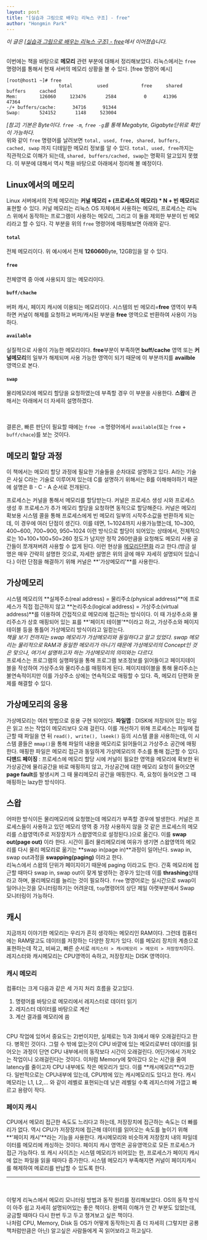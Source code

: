 ```yaml
---
layout: post
title: "[실습과 그림으로 배우는 리눅스 구조] - free"
author: "Hongmin Park"
---
```


*이 글은 [[실습과 그림으로 배우는 리눅스 구조] - free](https://hongminpark.github.io/2019-07-17/Linux-top)에서 이어졌습니다.*<br><br>

이번에는 책을 바탕으로 **메모리** 관련 부분에 대해서 정리해보았다. 리눅스에서는 `free` 명령어를 통해서 현재 서버의 메모리 상황을 볼 수 있다.
[free 명령어 예시]
```console
[root@host1 ~]# free
                   total         used            free     shared    buffers     cached
Mem:        126060     123476       2584          0      41396      47364
-/+ buffers/cache:      34716      91344
Swap:       524152       1148     523004
```
*[참고] 기본은 Byte이다. `free -m`, `free -g`를 통해 Megabyte, Gigabyte단위로 확인이 가능하다.*
<br>
위와 같이 `free` 명령어를 날려보면 `total, used, free, shared, buffers, cached, swap`
까지 디테일한 메모리 정보를 알 수 있다. `total, used, free`까지는 직관적으로 이해가 되는데, 
`shared, buffers/cached, swap`는 명확히 알고있지 못했다. 
이 부분에 대해서 역시 책을 바탕으로 아래에서 정리해 볼 예정이다.

## Linux에서의 메모리
Linux 서버에서의 전체 메모리는 **커널 메모리 + (프로세스의 메모리) * N + 빈 메모리**로 표현할 수 있다. 커널 메모리는 리눅스 OS 자체에서 사용하는 메모리, 프로세스는 리눅스 위에서 동작하는 
프로그램이 사용하는 메모리, 그리고 이 둘을 제외한 부분이 빈 메모리라고 할 수 있다. 각 부분을 
위의 `free` 명령어에 매핑해보면 아래와 같다.
#### `total`
전체 메모리이다. 위 예시에서 전체 **126060**Byte, 12GB임을 알 수 있다.
#### `free`
전체영역 중 아예 사용되지 않는 메모리이다. 
#### `buff/chache`
버퍼 캐시, 페이지 캐시에 이용되는 메모리이다. 시스템의 빈 메모리=**free** 영역이 부족하면 커널이 해제를 요청하고 버퍼/캐시된 부분을 **free** 영역으로 반환하여 사용이 가능하다.
#### `available`
실질적으로 사용이 가능한 메모리이다. **free**부분이 부족하면 **buff/cache** 영역 또는 **커널메모리**의 일부가 해제되며 사용 가능한 영역이 되기 때문에 이 부분까지를 **availble** 영역으로 본다.
#### `swap`
물리메모리에 메모리 할당을 요청하였는데 부족할 경우 이 부분을 사용한다. **스왑**에 관해서는 아래에서 더 자세히 설명하겠다.

<br><br>결론은, 빠른 판단이 필요할 때에는 `free -m` 명령어에서 `available`(또는 `free` + `buff/chace`)를 보는 것이다. 

## 메모리 할당 과정
이 책에서는 메모리 할당 과정에 필요한 기술들을 순차대로 설명하고 있다. A라는 기술은 사실 C라는 기술로 이루어져 있는데 C를 설명하기 위해서는 B를 이해해야하기 때문에 설명은 B - C - A 순서로 전개된다. 

프로세스는 커널을 통해서 메모리를 할당받는다. 커널은 프로세스 생성 시와 프로세스 생성 후 프로세스가 추가 메모리 할당을 요청하면 동적으로 할당해준다. 커널은 메모리 확보용 시스템 콜을 통해 프로세스에게 빈 메모리 일부의 시작주소값을 반환하게 되는데, 이 경우에 여러 단점이 생긴다. 이를 테면, 1~1024까지 사용가능했는데, 10~300, 400~600, 700~900, 950~1024 이런 방식으로 할당이 되어있는 상태에서, 전체적으로는 10+100+100+50=260 정도가 남지만 정작 260만큼을 요청해도 메모리 사용 공간들이 쪼개져버려 사용할 수 없게 된다. 이런 현상을 [메모리단편화](https://jeong-pro.tistory.com/91)
라고 한다.(방금 설명은 매우 간략히 설명한 것으로, 자세한 설명은 위의 글에 매우 자세히 설명되어 있습니다.)
이런 단점을 해결하기 위해 커널은 **'가상메모리'**를 사용한다.

## 가상메모리
시스템 메모리의 **실제주소(real address) = 물리주소(physical address)**에 프로세스가 직접 접근하지 않고 **논리주소(logical address) = 가상주소(virtual address)**를 이용하여 간접적으로 메모리에 접근하는 방식이다. 이 때 가상주소와 물리주소가 상호 매핑되어 있는 표를 **'페이지 테이블'**이라고 하고, 가상주소와 페이지 테이블 등을 통틀어 가상메모리 방식이라고 일컫는다. <br>
*책을 보기 전까지는 swap 메모리가 가상메모리와 동일하다고 알고 있었다. swap 메모리는 물리적으로 RAM과 동일한 메모리가 아니기 때문에 가상메모리의 Concept인 것은 맞으나, 여기서 설명하고자 하는 가상메모리의 의미와는 다르다.*
<br>
프로세스는 프로그램의 실행파일을 통해 프로그램 보조정보를 읽어들이고 페이지테이블을 작성하여 가상주소와 물리주소를 매핑하게 된다. 페이지테이블을 통해 물리주소는 불연속적이지만 이를 가상주소 상에는 연속적으로 매핑할 수 있다. 즉, 메모리 단편화 문제를 해결할 수 있다. 

## 가상메모리의 응용
가상메모리는 여러 방법으로 응용 구현 되어있다.
**파일맵**
: DISK에 저장되어 있는 파일은 읽고 쓰는 작업이 메모리보다 오래 걸린다. 이를 개선하기 위해 프로세스는 파일에 접근할 때 파일을 연 뒤 `read(), write(), lseek()` 등의 시스템 콜을 사용하는데, 이 시스템 콜들은 `mmap()`을 통해 파일의 내용을 메모리로 읽어들이고 가상주소 공간에 매핑한다. 매핑한 파일은 메모리 접근과 동일하게 가상메모리의 주소를 통해 접근할 수 있다. 
**디맨드 페이징**
: 프로세스에 메모리 할당 시에 커널이 필요한 영역을 메모리에 확보한 뒤 가상공간에 물리공간을 바로 매핑하지 않고, 가상공간에 대한 메모리 요청이 들어오면 **page fault**를 발생시켜 그 때 물리메모리 공간을 매핑한다. 즉, 요청이 들어오면 그 때 매핑하는 lazy한 방식이다. 

## 스왑
어떠한 방식이든 물리메모리에 요청했는데 메모리가 부족할 경우에 발생한다. 커널은 프로세스들이 사용하고 있던 메모리 영역 중 가장 사용하지 않을 것 같은 프로세스의 메모리를 스왑영역(주로 저장장치가 스왑영역으로 설정된다.)으로 옮긴다. 이를 **swap out(page out)** 이라 한다. 시간이 흘러 물리메모리에 여유가 생기면 스왑영역의 메모리를 다시 물리 메모리로 옮기는 **swap in(page in)**과정이 일어난다. swap in, swap out과정을 **swapping(paging)** 이라고 한다.<br>
리눅스에서 스왑의 단위가 페이지이기 때문에 paging 이라고도 한다. 간혹 메모리에 접근할 때마다 swap in, swap out이 잦게 발생하는 경우가 있는데 이를 **thrashing**상태라고 하며, 물리메모리를 늘리는 것이 필요하다. `free` 명영어로는 실시간으로 swap이 일어나는것을 모니터링하기는 어려운데, `top`명령어의 상단 제일 아랫부분에서 Swap 모니터링이 가능하다. 

## 캐시
지금까지 이야기한 메모리는 우리가 흔히 생각하는 메모리인 RAM이다. 그런데 컴퓨터에는 RAM말고도 데이터를 저장하는 다양한 장치가 있다. 이를 메모리 장치의 계층으로 표현하는데 작고, 비싸고, 빠른 순서로 `레지스터 > 캐시메모리 > 메모리 > 저장장치`이다. 레지스터와 캐시메모리는 CPU영역이 속하고, 저장장치는 DISK 영역이다. 
### 캐시 메모리
컴퓨터는 크게 다음과 같은 세 가지 처리 흐름을 갖고있다.
1) 명령어를 바탕으로 메모리에서 레지스터로 데이터 읽기
2) 레지스터 데이터를 바탕으로 계산
3) 계산 결과를 메모리에 씀
<br>
CPU 작업에 있어서 중요도는 2)번이지만, 실제로는 1)과 3)에서 매우 오래걸린다고 한다. 병목인 것이다. 그럴 수 밖에 없는것이 CPU 바깥에 있는 메모리로부터 데이터를 읽어오는 과정이 단연 CPU 내부에서의 동작보다 시간이 오래걸린다. 어딘가에서 가져오는 작업이니 오래걸린다는 것이다. 이처럼 Memory에 찾아갔다 오는 시간을 줄여 latency를 줄이고자 CPU 내부에도 작은 메모리가 있다. 이를 **캐시메모리**라고한다. 일반적으로는 CPU내부에 있는데, CPU밖에 있는 캐시메모리도 있다고 한다. 캐시메모리는 L1, L2,... 와 같이 레벨로 표현되는데 낮은 레벨일 수록 레지스터에 가깝고 빠르고 용량이 작다. 

### 페이지 캐시
CPU에서 메모리 접근한 속도도 느리다고 하는데, 저장장치에 접근하는 속도는 더 빠를 리가 없다. 역시 CPU가 저장장치에 접근해 데이터를 읽어오는 속도를 높이기 위해 **'페이지 캐시'**라는 기능을 사용한다. 캐시메모리와 비슷하게 저장장치 내의 파일데이터를 메모리에 캐싱하는 것이다. 페이지 캐시 영역은 공유영역으로 모든 프로세스가 접근 가능하다. 또 캐시 사이즈는 시스템 메모리가 비어있는 한, 프로세스가 페이지 캐시에 없는 파일을 읽을 때마다 증가한다. 시스템 메모리가 부족해지면 커널이 페이지캐시를 해제하여 메로리를 반납할 수 있도록 한다. 

<hr>
<br><br>
이렇게 리눅스에서 메모리 모니터링 방법과 동작 원리를 정리해보았다. OS의 동작 방식이 아주 쉽고 자세히 설명되어있는 좋은 책이다. 완벽히 이해가 안 간 부분도 있었는데, 궁금할 때마다 다시 한번 두고 두고 챙겨보고 싶은 책이다. <br>
나처럼 CPU, Memory, Disk 등 OS가 어떻게 동작하는지 좀 더 자세히 (그렇지만 공룡책처럼만큼은 아닌) 알고싶은 사람들에게 꼭 읽어보라고 하고싶다. 








